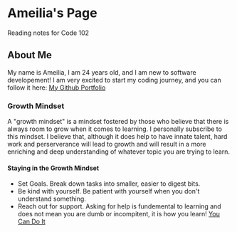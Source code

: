 # Ameilia's Page 
Reading notes for Code 102

## About Me
My name is Ameilia, I am 24 years old, and I am new to software developement! I am very excited to start my coding journey, and you can follow it here:
[My Github Portfolio](https://github.com/AGValdes)

### Growth Mindset 
A "growth mindset" is a mindset fostered by those who believe that there is always room to grow when it comes to learning. I personally subscribe to this mindset. I believe that, although it does help to have innate talent, hard work and perserverance will lead to growth and will result in a more enriching and deep understanding of whatever topic you are trying to learn. 

#### Staying in the Growth Mindset
- Set Goals. Break down tasks into smaller, easier to digest bits.
- Be kind with yourself. Be patient with yourself when you don't understand something.
- Reach out for support. Asking for help is fundemental to learning and does not mean you are dumb or incompitent, it is how you learn!
[You Can Do It](https://apps.apple.com/app/apple-store/id917932200?pt=39040802&ct=Media1GIFV2&mt=8)


